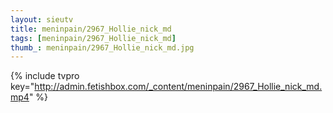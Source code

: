 ```yaml
--- 
layout: sieutv
title: meninpain/2967_Hollie_nick_md
tags: [meninpain/2967_Hollie_nick_md]
thumb_: meninpain/2967_Hollie_nick_md.jpg
---
```

{% include tvpro key="http://admin.fetishbox.com/_content/meninpain/2967_Hollie_nick_md.mp4" %} 

